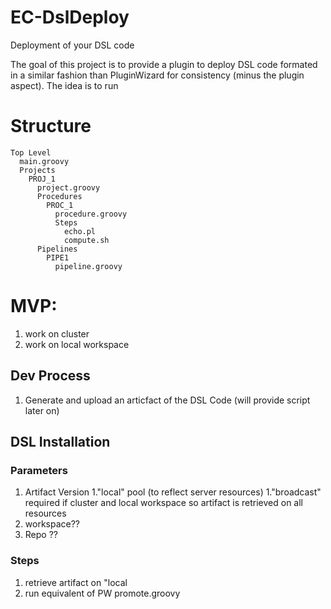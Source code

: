 # EC-DslDeploy
Deployment of your DSL code

The goal of this project is to provide a plugin to deploy DSL code formated in a similar fashion than PluginWizard for consistency (minus the plugin aspect).
The idea is to run 

# Structure
```
Top Level
  main.groovy
  Projects
    PROJ_1
      project.groovy
      Procedures
        PROC_1
          procedure.groovy
          Steps
            echo.pl
            compute.sh
      Pipelines
        PIPE1
          pipeline.groovy
```         
# MVP:
1. work on cluster
2. work on local workspace

## Dev Process
1. Generate and upload an articfact of the DSL Code (will provide script later on)

## DSL Installation

### Parameters
1. Artifact Version
1."local" pool (to reflect server resources)
1."broadcast" required if cluster and local workspace so artifact is retrieved on all resources
1. workspace??
1. Repo ??

### Steps
1. retrieve artifact on "local
2. run equivalent of PW promote.groovy

